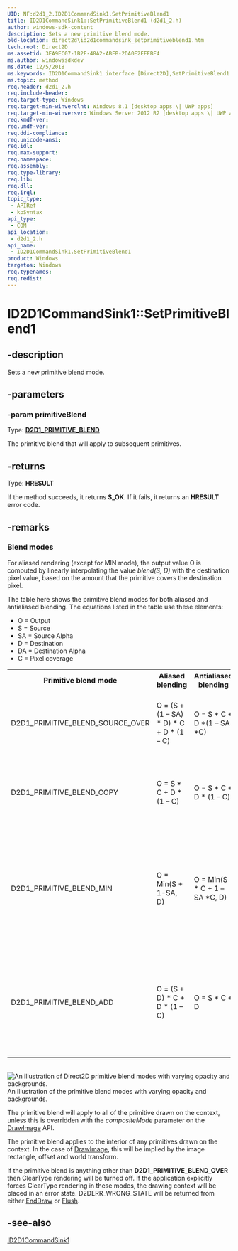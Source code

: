 ```yaml
---
UID: NF:d2d1_2.ID2D1CommandSink1.SetPrimitiveBlend1
title: ID2D1CommandSink1::SetPrimitiveBlend1 (d2d1_2.h)
author: windows-sdk-content
description: Sets a new primitive blend mode.
old-location: direct2d\id2d1commandsink_setprimitiveblend1.htm
tech.root: Direct2D
ms.assetid: 3EA9EC07-1B2F-48A2-ABFB-2DA0E2EFFBF4
ms.author: windowssdkdev
ms.date: 12/5/2018
ms.keywords: ID2D1CommandSink1 interface [Direct2D],SetPrimitiveBlend1 method, ID2D1CommandSink1.SetPrimitiveBlend1, ID2D1CommandSink1::SetPrimitiveBlend1, SetPrimitiveBlend1, SetPrimitiveBlend1 method [Direct2D], SetPrimitiveBlend1 method [Direct2D],ID2D1CommandSink1 interface, d2d1_2/ID2D1CommandSink1::SetPrimitiveBlend1, direct2d.id2d1commandsink_setprimitiveblend1
ms.topic: method
req.header: d2d1_2.h
req.include-header: 
req.target-type: Windows
req.target-min-winverclnt: Windows 8.1 [desktop apps \| UWP apps]
req.target-min-winversvr: Windows Server 2012 R2 [desktop apps \| UWP apps]
req.kmdf-ver: 
req.umdf-ver: 
req.ddi-compliance: 
req.unicode-ansi: 
req.idl: 
req.max-support: 
req.namespace: 
req.assembly: 
req.type-library: 
req.lib: 
req.dll: 
req.irql: 
topic_type:
 - APIRef
 - kbSyntax
api_type:
 - COM
api_location:
 - d2d1_2.h
api_name:
 - ID2D1CommandSink1.SetPrimitiveBlend1
product: Windows
targetos: Windows
req.typenames: 
req.redist: 
---
```


# ID2D1CommandSink1::SetPrimitiveBlend1


## -description


Sets a new primitive blend mode. 


## -parameters




### -param primitiveBlend

Type: <b><a href="https://msdn.microsoft.com/411a42c9-f8d7-46f3-a6e6-51afc83375ad">D2D1_PRIMITIVE_BLEND</a></b>

The primitive blend that will apply to subsequent primitives.


## -returns



Type: <b>HRESULT</b>

If the method succeeds, it returns <b>S_OK</b>. If it fails, it returns an <b>HRESULT</b> error code. 





## -remarks



<h3><a id="Blend_modes"></a><a id="blend_modes"></a><a id="BLEND_MODES"></a>Blend modes</h3>
For aliased rendering (except for MIN mode), the output value O is computed by linearly interpolating the value <i>blend(S, D)</i> with the destination pixel value, based on the amount that the primitive covers the destination pixel.



The table here shows the primitive blend modes for both aliased and antialiased blending. The equations listed in the table  use these elements:
		  <ul>
<li>O = Output</li>
<li>S = Source</li>
<li>SA = Source Alpha</li>
<li>D = Destination</li>
<li>DA = Destination Alpha</li>
<li>C = Pixel coverage</li>
</ul>


<table>
<tr>
<th>Primitive blend mode</th>
<th>Aliased blending</th>
<th>Antialiased blending</th>
<th>Description</th>
</tr>
<tr>
<td>D2D1_PRIMITIVE_BLEND_SOURCE_OVER</td>
<td>O = (S + (1 – SA) * D) * C + D * (1 – C)</td>
<td>O = S * C + D *(1 – SA *C)</td>
<td>The standard source-over-destination blend mode.</td>
</tr>
<tr>
<td>D2D1_PRIMITIVE_BLEND_COPY</td>
<td>O = S * C + D * (1 – C)</td>
<td>O = S * C + D * (1 – C)</td>
<td>The source is copied to the destination; the destination pixels are ignored.</td>
</tr>
<tr>
<td>D2D1_PRIMITIVE_BLEND_MIN</td>
<td>O = Min(S + 1-SA, D) </td>
<td>O = Min(S * C + 1 – SA *C, D)</td>
<td>The resulting pixel values use the minimum of the source and destination pixel values. Available in Windows 8 and later.</td>
</tr>
<tr>
<td>D2D1_PRIMITIVE_BLEND_ADD</td>
<td>O = (S + D) * C + D * (1 – C)</td>
<td>O = S * C + D</td>
<td>The resulting pixel values are the sum of the source and destination pixel values. Available in Windows 8 and later.</td>
</tr>
</table>
 

<img alt="An illustration of Direct2D primitive blend modes with varying opacity and backgrounds." src="./images/PrimBlendDemo.png"/>
An illustration of the primitive blend modes with varying opacity and backgrounds.

The primitive blend will apply to all of the primitive drawn on the context, unless this is overridden with the <i>compositeMode</i> parameter on the <a href="https://msdn.microsoft.com/c41d8a79-280a-451e-b07b-f904d07da5c7">DrawImage</a> API.

The primitive blend applies to the interior of any primitives drawn on the context. In the case of <a href="https://msdn.microsoft.com/c41d8a79-280a-451e-b07b-f904d07da5c7">DrawImage</a>, this will be implied by the image rectangle, offset and world transform.

If the primitive blend is anything other than <b>D2D1_PRIMITIVE_BLEND_OVER</b> then ClearType rendering will be turned off. If the application explicitly forces ClearType rendering in these modes, the drawing context will be placed in an error state. D2DERR_WRONG_STATE will be returned from either <a href="https://msdn.microsoft.com/a8f24501-4e85-4981-bb38-2bd6333a7b49">EndDraw</a> or <a href="https://msdn.microsoft.com/3ad9c966-85f5-4ddb-a8c1-aefcba533509">Flush</a>.





## -see-also




<a href="https://msdn.microsoft.com/126319DE-3E84-4070-A516-9291759593B7">ID2D1CommandSink1</a>
 

 

